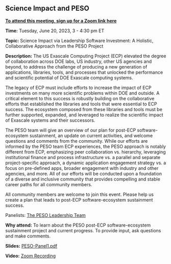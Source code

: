 ## Science Impact and PESO

[**To attend this meeting, sign up for a Zoom link here**](https://exascaleproject.zoomgov.com/meeting/register/vJIsc-itrjMtE9gQwa5hO3HxoqbvJw0nwyo)

**Time:** Tuesday, June 20, 2023, 3 - 4:30 pm ET

**Topic:** Science Impact via Leadership Software Investment: A Holistic, Collaborative Approach from the PESO Project

**Description:** The US Exascale Computing Project (ECP) elevated the degree of collaboration across DOE labs, US industry, other US agencies and beyond, to address the challenge of producing a new generation of applications, libraries, tools, and processes that unlocked the performance and scientific potential of DOE Exascale computing systems.  

The legacy of ECP must include efforts to increase the impact of ECP investments on many more scientific problems within DOE and outside.  A critical element to this success is robustly building on the collaborative efforts that established the libraries and tools that were essential to ECP success.  The ecosystem composed from these libraries and tools must be further supported, expanded, and leveraged to realize the scientific impact of Exascale systems and their successors. 

The PESO team will give an overview of our plan for post-ECP software-ecosystem sustainment, an update on current activities, and welcome questions and comments from the community.  While our efforts are informed by the PESO team ECP experiences, the PESO approach is notably different from ECP, emphasizing peer collaboration vs. hierarchy, leveraging institutional finance and process infrastructure vs. a parallel and separate project-specific approach, a dynamic application engagement strategy vs. a focus on pre-defined apps, broader engagement with industry and other agencies, and more.  All of our efforts will be conducted upon a foundation of a diverse and inclusive community that provides compelling and stable career paths for all community members. 

All community members are welcome to join this event. Please help us create a plan that leads to post-ECP software-ecosystem sustainment success.


Panelists: [The PESO Leadership Team](PESOTeam.md)

**Why attend:** To learn about the PESO post-ECP software-ecosystem sustainment project and current progress. To provide input, ask questions and make comments.

**Slides:** [PESO-Panel1.pdf](files/PESOMeeting1Panel.pdf)

**Video:** [Zoom Recording]()
